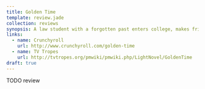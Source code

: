 ```yaml
---
title: Golden Time
template: review.jade
collection: reviews
synopsis: A law student with a forgotten past enters college, makes friends, and struggles with love.
links:
  - name: Crunchyroll
    url: http://www.crunchyroll.com/golden-time
  - name: TV Tropes
    url: http://tvtropes.org/pmwiki/pmwiki.php/LightNovel/GoldenTime
draft: true
---
```


TODO review
